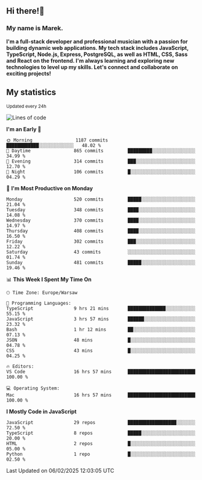 ## Hi there!👋 ##
### My name is Marek. ###

**I'm a full-stack developer and professional musician with a passion for building dynamic web applications. My tech stack includes JavaScript, TypeScript, Node.js, Express, PostgreSQL, as well as HTML, CSS, Sass and React on the frontend. I'm always learning and exploring new technologies to level up my skills. Let's connect and collaborate on exciting projects!**

## My statistics ##
<sub>Updated every 24h</sub>
<!--START_SECTION:waka-->
![Lines of code](https://img.shields.io/badge/From%20Hello%20World%20I%27ve%20Written-104.7%20thousand%20lines%20of%20code-blue)

**I'm an Early 🐤** 

```text
🌞 Morning                1187 commits        ████████████░░░░░░░░░░░░░   48.02 % 
🌆 Daytime                865 commits         █████████░░░░░░░░░░░░░░░░   34.99 % 
🌃 Evening                314 commits         ███░░░░░░░░░░░░░░░░░░░░░░   12.70 % 
🌙 Night                  106 commits         █░░░░░░░░░░░░░░░░░░░░░░░░   04.29 % 
```
📅 **I'm Most Productive on Monday** 

```text
Monday                   520 commits         █████░░░░░░░░░░░░░░░░░░░░   21.04 % 
Tuesday                  348 commits         ████░░░░░░░░░░░░░░░░░░░░░   14.08 % 
Wednesday                370 commits         ████░░░░░░░░░░░░░░░░░░░░░   14.97 % 
Thursday                 408 commits         ████░░░░░░░░░░░░░░░░░░░░░   16.50 % 
Friday                   302 commits         ███░░░░░░░░░░░░░░░░░░░░░░   12.22 % 
Saturday                 43 commits          ░░░░░░░░░░░░░░░░░░░░░░░░░   01.74 % 
Sunday                   481 commits         █████░░░░░░░░░░░░░░░░░░░░   19.46 % 
```


📊 **This Week I Spent My Time On** 

```text
🕑︎ Time Zone: Europe/Warsaw

💬 Programming Languages: 
TypeScript               9 hrs 21 mins       ██████████████░░░░░░░░░░░   55.15 % 
JavaScript               3 hrs 57 mins       ██████░░░░░░░░░░░░░░░░░░░   23.32 % 
Bash                     1 hr 12 mins        ██░░░░░░░░░░░░░░░░░░░░░░░   07.13 % 
JSON                     48 mins             █░░░░░░░░░░░░░░░░░░░░░░░░   04.78 % 
CSS                      43 mins             █░░░░░░░░░░░░░░░░░░░░░░░░   04.25 % 

🔥 Editors: 
VS Code                  16 hrs 57 mins      █████████████████████████   100.00 % 

💻 Operating System: 
Mac                      16 hrs 57 mins      █████████████████████████   100.00 % 
```

**I Mostly Code in JavaScript** 

```text
JavaScript               29 repos            ██████████████████░░░░░░░   72.50 % 
TypeScript               8 repos             █████░░░░░░░░░░░░░░░░░░░░   20.00 % 
HTML                     2 repos             █░░░░░░░░░░░░░░░░░░░░░░░░   05.00 % 
Python                   1 repo              █░░░░░░░░░░░░░░░░░░░░░░░░   02.50 % 
```




 Last Updated on 06/02/2025 12:03:05 UTC
<!--END_SECTION:waka-->

<!--
**MarekSax/MarekSax** is a ✨ _special_ ✨ repository because its `README.md` (this file) appears on your GitHub profile.

Here are some ideas to get you started:

- 🔭 I’m currently working on ...
- 🌱 I’m currently learning ...
- 👯 I’m looking to collaborate on ...
- 🤔 I’m looking for help with ...
- 💬 Ask me about ...
- 📫 How to reach me: ...
- 😄 Pronouns: ...
- ⚡ Fun fact: ...
-->
